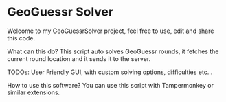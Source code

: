 # GeoGuessr Solver
 
Welcome to my GeoGuessrSolver project, feel free to use, edit and share this code.

What can this do?
This script auto solves GeoGuessr rounds, it fetches the current round location and it sends it to the server.

TODOs:
User Friendly GUI, with custom solving options, difficulties etc...

How to use this software?
You can use this script with Tampermonkey or similar extensions.
